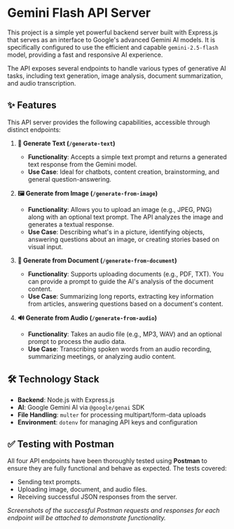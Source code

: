 # Gemini Flash API Server

This project is a simple yet powerful backend server built with Express.js that serves as an interface to Google's advanced Gemini AI models. It is specifically configured to use the efficient and capable `gemini-2.5-flash` model, providing a fast and responsive AI experience.

The API exposes several endpoints to handle various types of generative AI tasks, including text generation, image analysis, document summarization, and audio transcription.

## ✨ Features

This API server provides the following capabilities, accessible through distinct endpoints:

1.  **📝 Generate Text (`/generate-text`)**

    - **Functionality**: Accepts a simple text prompt and returns a generated text response from the Gemini model.
    - **Use Case**: Ideal for chatbots, content creation, brainstorming, and general question-answering.

2.  **🖼️ Generate from Image (`/generate-from-image`)**

    - **Functionality**: Allows you to upload an image (e.g., JPEG, PNG) along with an optional text prompt. The API analyzes the image and generates a textual response.
    - **Use Case**: Describing what's in a picture, identifying objects, answering questions about an image, or creating stories based on visual input.

3.  **📄 Generate from Document (`/generate-from-document`)**

    - **Functionality**: Supports uploading documents (e.g., PDF, TXT). You can provide a prompt to guide the AI's analysis of the document content.
    - **Use Case**: Summarizing long reports, extracting key information from articles, answering questions based on a document's content.

4.  **🔊 Generate from Audio (`/generate-from-audio`)**
    - **Functionality**: Takes an audio file (e.g., MP3, WAV) and an optional prompt to process the audio data.
    - **Use Case**: Transcribing spoken words from an audio recording, summarizing meetings, or analyzing audio content.

## 🛠️ Technology Stack

- **Backend**: Node.js with Express.js
- **AI**: Google Gemini AI via `@google/genai` SDK
- **File Handling**: `multer` for processing multipart/form-data uploads
- **Environment**: `dotenv` for managing API keys and configuration

## ✅ Testing with Postman

All four API endpoints have been thoroughly tested using **Postman** to ensure they are fully functional and behave as expected. The tests covered:

- Sending text prompts.
- Uploading image, document, and audio files.
- Receiving successful JSON responses from the server.

_Screenshots of the successful Postman requests and responses for each endpoint will be attached to demonstrate functionality._
